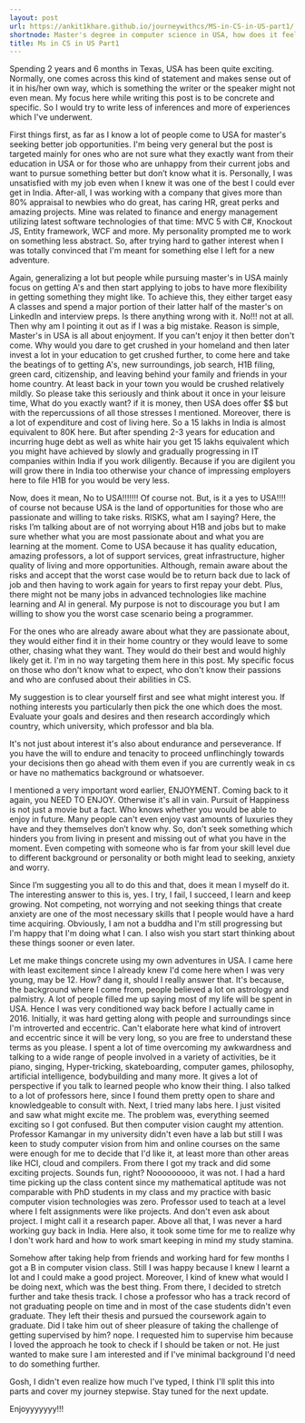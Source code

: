 ```yaml
---
layout: post
url: https://ankit1khare.github.io/journeywithcs/MS-in-CS-in-US-part1/
shortnode: Master's degree in computer science in USA, how does it feel and what can it bring?
title: Ms in CS in US Part1
---
```


Spending 2 years and 6 months in Texas, USA has been quite exciting. Normally, one comes across this kind of statement and makes sense out of it in his/her own way, which is something the writer or the speaker might not even mean. My focus here while writing this post is to be concrete and specific. So I would try to write less of inferences and more of experiences which I've underwent. 

First things first, as far as I know a lot of people come to USA for master's seeking better job opportunities. I'm being very general but the post is targeted mainly for ones who are not sure what they exactly want from their education in USA or for those who are unhappy from their current jobs and want to pursue something better but don’t know what it is. Personally, I was unsatisfied with my job even when I knew it was one of the best I could ever get in India. After-all, I was working with a company that gives more than 80% appraisal to newbies who do great, has caring HR, great perks and amazing projects. Mine was related to finance and energy management utilizing latest software technologies of that time: MVC 5 with C#, Knockout JS, Entity framework, WCF and more. My personality prompted me to work on something less abstract. So, after trying hard to gather interest when I was totally convinced that I'm meant for something else I left for a new adventure.

Again, generalizing a lot but people while pursuing master's in USA mainly focus on getting A's and then start applying to jobs to have more flexibility in getting something they might like. To achieve this, they either target easy A classes and spend a major portion of their latter half of the master's on LinkedIn and interview preps. Is there anything wrong with it. No!!! not at all. Then why am I pointing it out as if I was a big mistake. Reason is simple, Master's in USA is all about enjoyment. If you can't enjoy it then better don't come. Why would you dare to get crushed in your homeland and then later invest a lot in your education to get crushed further, to come here and take the beatings of  to getting A's, new surroundings, job search, H1B filing, green card, citizenship, and leaving behind your family and friends in your home country. At least back in your town you would be crushed relatively mildly. So please take this seriously and think about it once in your leisure time, What do you exactly want? if it is money, then USA does offer $$ but with the repercussions of all those stresses I mentioned. Moreover, there is a lot of expenditure and cost of living here. So a 15 lakhs in India is almost equivalent to 80K here. But after spending 2-3 years for education and incurring huge debt as well as white hair you get 15 lakhs equivalent which you might have achieved by slowly and gradually progressing in IT companies within India if you work diligently. Because if you are digilent you will grow there in India too otherwise your chance of impressing employers here to file H1B for you would be very less. 

Now, does it mean, No to USA!!!!!!! Of course not. But, is it a yes to USA!!!! of course not because USA is the land of opportunities for those who are passionate and willing to take risks. RISKS, what am I saying? Here, the risks I’m talking about are of not worrying about H1B and jobs but to make sure whether what you are most passionate about and what you are learning at the moment. Come to USA because it has quality education, amazing professors, a lot of support services, great infrastructure, higher quality of living and more opportunities. Although, remain aware about the risks and accept that the worst case would be to return back due to lack of job and then having to work again for years to first repay your debt. Plus, there might not be many jobs in advanced technologies like machine learning and AI in general. My purpose is not to discourage you but I am willing to show you the worst case scenario being a programmer. 

For the ones who are already aware about what they are passionate about, they would either find it in their home country or they would leave to some other, chasing what they want. They would do their best and would highly likely get it. I'm in no way targeting them here in this post. 
My specific focus on those who don't know what to expect, who don't know their passions and who are confused about their abilities in CS. 

My suggestion is to clear yourself first and see what might interest you. If nothing interests you particularly then pick the one which does the most. Evaluate your goals and desires and then research accordingly which country, which university, which professor and bla bla. 

It's not just about interest it's also about endurance and perseverance. If you have the will to endure and tenacity to proceed unflinchingly towards your decisions then go ahead with them even if you are currently weak in cs or have no mathematics background or whatsoever. 

I mentioned a very important word earlier, ENJOYMENT. Coming back to it again, you NEED TO ENJOY. Otherwise it's all in vain. Pursuit of Happiness is not just a movie but a fact. Who knows whether you would be able to enjoy in future. Many people can't even enjoy vast amounts of luxuries they have and they themselves don’t know why. So, don't seek something which hinders you from living in present and missing out of what you have in the moment. Even competing with someone who is far from your skill level due to different background or personality or both might lead to seeking, anxiety and worry. 

Since I’m suggesting you all to do this and that, does it mean I myself do it. The interesting answer to this is, yes. I try, I fail, I succeed, I learn and keep growing. Not competing, not worrying and not seeking things that create anxiety are one of the most necessary skills that I people would have a hard time acquiring. Obviously, I am not a buddha and I'm still progressing but I'm happy that I'm doing what I can. I also wish you start start thinking about these things sooner or even later. 

Let me make things concrete using my own adventures in USA. I came here with least excitement since I already knew I'd come here when I was very young, may be 12. How? dang it, should I really answer that. It's because, the background where I come from, people believed a lot on astrology and palmistry. A lot of people filled me up saying most of my life will be spent in USA. Hence I was very conditioned way back before I actually came in 2016. Initially, it was hard getting along with people and surroundings since I'm introverted and eccentric. Can't elaborate here what kind of introvert and eccentric since it will be very long, so you are free to understand these terms as you please. 
I spent a lot of time overcoming my awkwardness and talking to a wide range of people involved in a variety of activities, be it piano, singing, Hyper-tricking, skateboarding, computer games, philosophy, artificial intelligence, bodybuilding and many more.
It gives a lot of perspective if you talk to learned people who know their thing. I also talked to a lot of professors here, since I found them pretty open to share and knowledgeable to consult with. Next, I tried many labs here. I just visited and saw what might excite me. The problem was, everything seemed exciting so I got confused. But then computer vision caught my attention. Professor Kamangar in my university didn't even have a lab but still I was keen to study computer vision from him and online courses on the same were enough for me to decide that I'd like it, at least more than other areas like HCI, cloud and compilers. From there I got my track and did some exciting projects. Sounds fun, right? Nooooooooo, it was not. I had a hard time picking up the class content since my mathematical aptitude was not comparable with PhD students in my class and my practice with basic computer vision technologies was zero. Professor used to teach at a level where I felt assignments were like projects. And don't even ask about project. I might call it a research paper. Above all that, I was never a hard working guy back in India. Here also, it took some time for me to realize why I don't work hard and how to work smart keeping in mind my study stamina. 

Somehow after taking help from friends and working hard for few months I got a B in computer vision class. Still I was happy because I knew I learnt a lot and I could make a good project. Moreover, I kind of knew what would I be doing next, which was the best thing. From there, I decided to stretch further and take thesis track. I chose a professor who has a track record of not graduating people on time and in most of the case students didn't even graduate. They left their thesis and pursued the coursework again to graduate. Did I take him out of sheer pleasure of taking the challenge of getting supervised by him? nope. I requested him to supervise him because I loved the approach he took to check if I should be taken or not. He just wanted to make sure I am interested and if I've minimal background I'd need to do something further. 

Gosh, I didn't even realize how much I've typed, I think I'll split this into parts and cover my journey stepwise. Stay tuned for the next update.

Enjoyyyyyyy!!!
